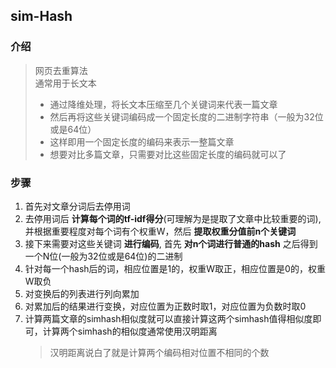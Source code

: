 ## sim-Hash

### 介绍
> 网页去重算法  
> 通常用于长文本  
> * 通过降维处理，将长文本压缩至几个关键词来代表一篇文章  
> * 然后再将这些关键词编码成一个固定长度的二进制字符串（一般为32位或是64位）
> * 这样即用一个固定长度的编码来表示一整篇文章
> * 想要对比多篇文章，只需要对比这些固定长度的编码就可以了

### 步骤
1. 首先对文章分词后去停用词
2. 去停用词后 **计算每个词的tf-idf得分**(可理解为是提取了文章中比较重要的词), 并根据重要程度对每个词有个权重W，然后 **提取权重分值前n个关键词**
3. 接下来需要对这些关键词 **进行编码**, 首先 **对n个词进行普通的hash** 之后得到一个N位(一般为32位或是64位)的二进制
4. 针对每一个hash后的词，相应位置是1的，权重W取正，相应位置是0的，权重W取负
5. 对变换后的列表进行列向累加
6. 对累加后的结果进行变换，对应位置为正数时取1，对应位置为负数时取0
7. 计算两篇文章的simhash相似度就可以直接计算这两个simhash值得相似度即可，计算两个simhash的相似度通常使用汉明距离
   > 汉明距离说白了就是计算两个编码相对位置不相同的个数